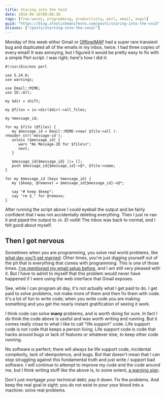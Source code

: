 ```yaml
---
title: Staring into the Void
date: 2016-06-16T00:06:39
tags: [frew-warez, programming, productivity, perl, email, angst]
guid: "https://blog.afoolishmanifesto.com/posts/staring-into-the-void"
aliases: ["/posts/starting-into-the-void/"]
---
```

Monday of this week either Gmail or [OfflineIMAP](http://www.offlineimap.org/)
had a super rare transient bug and duplicated all of the emails in my inbox,
twice.  I had three copies of every email!  It was annoying, but I figured it
would be pretty easy to fix with a simple Perl script.  I was right; here's how
I did it:

<!--more-->

```
#!/usr/bin/env perl

use 5.24.0;
use warnings;

use Email::MIME;
use IO::All;

my $dir = shift;

my @files = io->dir($dir)->all_files;

my %message_id;

for my $file (@files) {
   my $message_id = Email::MIME->new( $file->all )->header_str('message-id');
   unless ($message_id) {
      warn "No Message-ID for $file\n";
      next;
   }

   $message_id{$message_id} ||= [];
   push $message_id{$message_id}->@*, $file->name;
}

for my $message_id (keys %message_id) {
   my ($keep, @remove) = $message_id{$message_id}->@*;

   say "# keep $keep";
   say "rm $_" for @remove;
}
```

After running the script above I could eyeball the output and be fairly
confident that I was not accidentally deleting everything.  Then I just re-ran
it and piped the output to `sh`.  *Et voilà*!  The inbox was back to normal, and
I felt good about myself.

## Then I got nervous

Sometimes when you are programming, you solve real world problems, like [what
day you'll get married](/posts/screen-scrape-for-love-with-web-scraper/).  Other
times, you're just digging yourself out of the pit that is everything that comes
with programming.  This is one of those times.  [I've mentioned my email setup
before](/posts/fast-cli-tools-and-gmail/), and I am still very pleased with it.
But I have to admit to myself that this problem would never have happened if I
were using the web interface that Gmail exposes.

See, while I can program all day, it's not actually what I get paid to do.  I
get paid to solve problems, not make more of them and then fix them with code.
It's a lot of fun to write code; when you write code you are making something
and you get the nearly instant gratification of seeing it work.

I think code can solve **many** problems, and is worth doing for sure.  In fact
I do think the code above is useful and was worth writing and running.  But it
comes really close to what I like to call "life support" code.  Life support
code is not code that keeps a person living.  Life support code is code that
hacks around bugs or lack of features or whatever else, to keep other code
running.

No software is perfect; there will always be life support code, incidental
complexity, lack of idempotence, and bugs.  But that doesn't mean that I can
stop struggling against this fundamental truth and just write / support bad
software.  I will continue to attempt to improve my code and the code around me,
but I think writing stuff like the above is, to some extent, [a warning
sign](https://www.youtube.com/watch?v=0rpYo4GFt2k).

Don't just mortgage your technical debt; pay it down.  Fix the problems.  And
keep the real goal in sight; you do not exist to pour your blood into a machine:
solve real problems.
